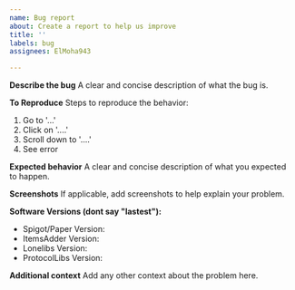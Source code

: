 ```yaml
---
name: Bug report
about: Create a report to help us improve
title: ''
labels: bug
assignees: ElMoha943

---
```


**Describe the bug**
A clear and concise description of what the bug is.

**To Reproduce**
Steps to reproduce the behavior:
1. Go to '...'
2. Click on '....'
3. Scroll down to '....'
4. See error

**Expected behavior**
A clear and concise description of what you expected to happen.

**Screenshots**
If applicable, add screenshots to help explain your problem.

**Software Versions (dont say "lastest"):**
- Spigot/Paper Version:
- ItemsAdder Version:
- Lonelibs Version:
- ProtocolLibs Version:

**Additional context**
Add any other context about the problem here.
